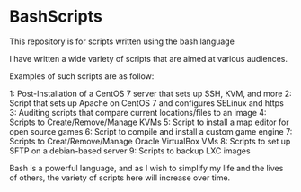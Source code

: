 # BashScripts

This repository is for scripts written using the bash language

I have written a wide variety of scripts that are aimed at various audiences. 

Examples of such scripts are as follow:

1: Post-Installation of a CentOS 7 server that sets up SSH, KVM, and more
2: Script that sets up Apache on CentOS 7 and configures SELinux and https
3: Auditing scripts that compare current locations/files to an image
4: Scripts to Create/Remove/Manage KVMs
5: Script to install a map editor for open source games
6: Script to compile and install a custom game engine
7: Scripts to Creat/Remove/Manage Oracle VirtualBox VMs
8: Scripts to set up SFTP on a debian-based server
9: Scripts to backup LXC images

Bash is a powerful language, and as I wish to simplify my life and the lives of others, the variety of scripts here will increase over time.


